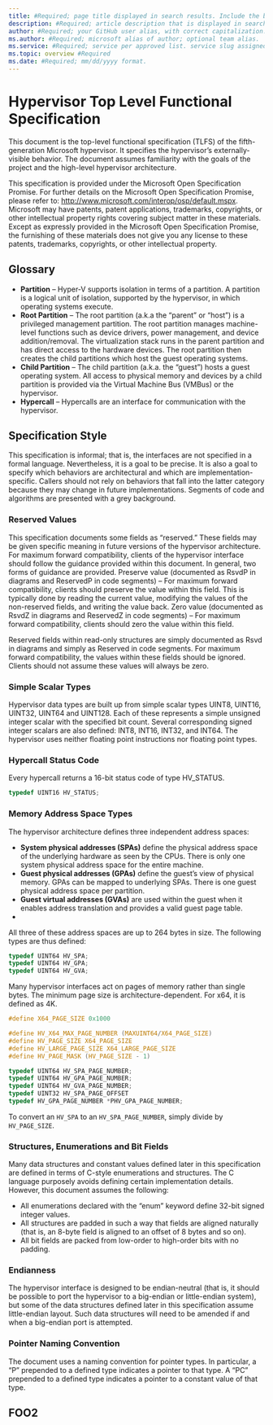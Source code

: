 ```yaml
---
title: #Required; page title displayed in search results. Include the brand.
description: #Required; article description that is displayed in search results.
author: #Required; your GitHub user alias, with correct capitalization.
ms.author: #Required; microsoft alias of author; optional team alias.
ms.service: #Required; service per approved list. service slug assigned to your service by ACOM.
ms.topic: overview #Required
ms.date: #Required; mm/dd/yyyy format.
---
```


# Hypervisor Top Level Functional Specification

This document is the top-level functional specification (TLFS) of the fifth-generation Microsoft hypervisor. It specifies the hypervisor’s externally-visible behavior. The document assumes familiarity with the goals of the project and the high-level hypervisor architecture.

This specification is provided under the Microsoft Open Specification Promise. For further details on the Microsoft Open Specification Promise, please refer to: http://www.microsoft.com/interop/osp/default.mspx. Microsoft may have patents, patent applications, trademarks, copyrights, or other intellectual property rights covering subject matter in these materials. Except as expressly provided in the Microsoft Open Specification Promise, the furnishing of these materials does not give you any license to these patents, trademarks, copyrights, or other intellectual property.

## Glossary

- **Partition** – Hyper-V supports isolation in terms of a partition. A partition is a logical unit of isolation, supported by the hypervisor, in which operating systems execute.
- **Root Partition** – The root partition (a.k.a the “parent” or “host”) is a privileged management partition. The root partition manages machine-level functions such as device drivers, power management, and device addition/removal. The virtualization stack runs in the parent partition and has direct access to the hardware devices. The root partition then creates the child partitions which host the guest operating systems.
- **Child Partition** – The child partition (a.k.a. the “guest”) hosts a guest operating system. All access to physical memory and devices by a child partition is provided via the Virtual Machine Bus (VMBus) or the hypervisor.
- **Hypercall** – Hypercalls are an interface for communication with the hypervisor.

## Specification Style

This specification is informal; that is, the interfaces are not specified in a formal language. Nevertheless, it is a goal to be precise. It is also a goal to specify which behaviors are architectural and which are implementation-specific. Callers should not rely on behaviors that fall into the latter category because they may change in future implementations.
Segments of code and algorithms are presented with a grey background.

### Reserved Values

This specification documents some fields as “reserved.” These fields may be given specific meaning in future versions of the hypervisor architecture. For maximum forward compatibility, clients of the hypervisor interface should follow the guidance provided within this document. In general, two forms of guidance are provided. Preserve value (documented as RsvdP in diagrams and ReservedP in code segments) – For maximum forward compatibility, clients should preserve the value within this field. This is typically done by reading the current value, modifying the values of the non-reserved fields, and writing the value back. Zero value (documented as RsvdZ in diagrams and ReservedZ in code segments) – For maximum forward compatibility, clients should zero the value within this field.

Reserved fields within read-only structures are simply documented as Rsvd in diagrams and simply as Reserved in code segments. For maximum forward compatibility, the values within these fields should be ignored. Clients should not assume these values will always be zero.

### Simple Scalar Types

Hypervisor data types are built up from simple scalar types UINT8, UINT16, UINT32, UINT64 and UINT128. Each of these represents a simple unsigned integer scalar with the specified bit count. Several corresponding signed integer scalars are also defined: INT8, INT16, INT32, and INT64.
The hypervisor uses neither floating point instructions nor floating point types.

### Hypercall Status Code

Every hypercall returns a 16-bit status code of type HV_STATUS.

 ```c
typedef UINT16 HV_STATUS;
 ```

### Memory Address Space Types

The hypervisor architecture defines three independent address spaces:

- **System physical addresses (SPAs)** define the physical address space of the underlying hardware as seen by the CPUs. There is only one system physical address space for the entire machine.
- **Guest physical addresses (GPAs)** define the guest’s view of physical memory. GPAs can be mapped to underlying SPAs. There is one guest physical address space per partition.
- **Guest virtual addresses (GVAs)** are used within the guest when it enables address translation and provides a valid guest page table.
-
All three of these address spaces are up to 264 bytes in size. The following types are thus defined:

 ```c
typedef UINT64 HV_SPA;
typedef UINT64 HV_GPA;
typedef UINT64 HV_GVA;
 ```

Many hypervisor interfaces act on pages of memory rather than single bytes. The minimum page size is architecture-dependent. For x64, it is defined as 4K.

 ```c
#define X64_PAGE_SIZE 0x1000

#define HV_X64_MAX_PAGE_NUMBER (MAXUINT64/X64_PAGE_SIZE)
#define HV_PAGE_SIZE X64_PAGE_SIZE
#define HV_LARGE_PAGE_SIZE X64_LARGE_PAGE_SIZE
#define HV_PAGE_MASK (HV_PAGE_SIZE - 1)

typedef UINT64 HV_SPA_PAGE_NUMBER;
typedef UINT64 HV_GPA_PAGE_NUMBER;
typedef UINT64 HV_GVA_PAGE_NUMBER;
typedef UINT32 HV_SPA_PAGE_OFFSET
typedef HV_GPA_PAGE_NUMBER *PHV_GPA_PAGE_NUMBER;
 ```

To convert an `HV_SPA` to an `HV_SPA_PAGE_NUMBER`, simply divide by `HV_PAGE_SIZE`.

### Structures, Enumerations and Bit Fields

Many data structures and constant values defined later in this specification are defined in terms of C-style enumerations and structures. The C language purposely avoids defining certain implementation details. However, this document assumes the following:

- All enumerations declared with the “enum” keyword define 32-bit signed integer values.
- All structures are padded in such a way that fields are aligned naturally (that is, an 8-byte field is aligned to an offset of 8 bytes and so on).
- All bit fields are packed from low-order to high-order bits with no padding.

### Endianness

The hypervisor interface is designed to be endian-neutral (that is, it should be possible to port the hypervisor to a big-endian or little-endian system), but some of the data structures defined later in this specification assume little-endian layout. Such data structures will need to be amended if and when a big-endian port is attempted.

### Pointer Naming Convention

The document uses a naming convention for pointer types. In particular, a “P” prepended to a defined type indicates a pointer to that type. A “PC” prepended to a defined type indicates a pointer to a constant value of that type.

## FOO2